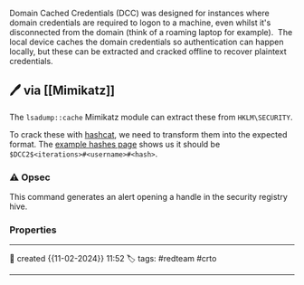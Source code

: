 
Domain Cached Credentials (DCC) was designed for instances where domain credentials are required to logon to a machine, even whilst it's disconnected from the domain (think of a roaming laptop for example).  The local device caches the domain credentials so authentication can happen locally, but these can be extracted and cracked offline to recover plaintext credentials.

## 🖊️ via [[Mimikatz]]

The `lsadump::cache` Mimikatz module can extract these from `HKLM\SECURITY`.

To crack these with [hashcat](https://hashcat.net/hashcat/), we need to transform them into the expected format. The [example hashes page](https://hashcat.net/wiki/doku.php?id=example_hashes) shows us it should be `$DCC2$<iterations>#<username>#<hash>`.

### ⚠ Opsec

This command generates an alert opening a handle in the security registry hive.


### Properties
---
📆 created   {{11-02-2024}} 11:52
🏷️ tags: #redteam #crto 

---


